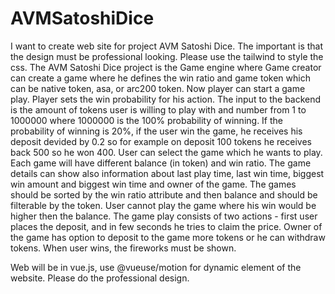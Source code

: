 # AVMSatoshiDice

I want to create web site for project AVM Satoshi Dice. The important is that the design must be professional looking. Please use the tailwind to style the css. The AVM Satoshi Dice project is the Game engine where Game creator can create a game where he defines the win ratio and game token which can be native token, asa, or arc200 token. Now player can start a game play. Player sets the win probability for his action. The input to the backend is the amount of tokens user is willing to play with and number from 1 to 1000000 where 1000000 is the 100% probability of winning.  If the probability of winning is 20%, if the user win the game, he receives his deposit devided by 0.2 so for example on deposit 100 tokens he receives back 500 so he won 400. User can select the game which he wants to play. Each game will have different balance (in token) and win ratio. The game details can show also information about last play time, last win time, biggest win amount and biggest win time and owner of the game. The games should be sorted by the win ratio attribute and then balance and should be filterable by the token. User cannot play the game where his win would be higher then the balance. The game play consists of two actions - first user places the deposit, and in few seconds he tries to claim the price. Owner of the game has option to deposit to the game more tokens or he can withdraw tokens. When user wins, the fireworks must be shown.

Web will be in vue.js, use @vueuse/motion for dynamic element of the website. Please do the professional design.
